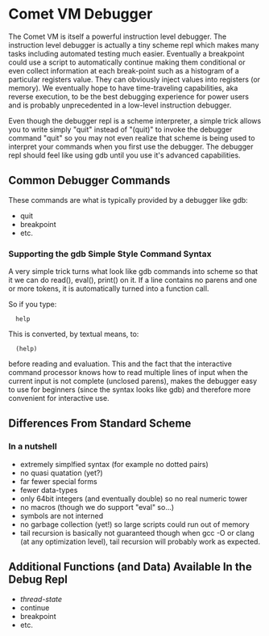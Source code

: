 # Comet VM Debugger

The Comet VM is itself a powerful instruction level debugger. The
instruction level debugger is actually a tiny scheme repl which makes
many tasks including automated testing much easier. Eventually a
breakpoint could use a script to automatically continue making them
conditional or even collect information at each break-point such as a
histogram of a particular registers value. They can obviously inject
values into registers (or memory). We eventually hope to have
time-traveling capabilities, aka reverse execution, to be the best
debugging experience for power users and is probably unprecedented in
a low-level instruction debugger.

Even though the debugger repl is a scheme interpreter, a simple trick
allows you to write simply "quit" instead of "(quit)" to invoke the
debugger command "quit" so you may not even realize that scheme is
being used to interpret your commands when you first use the
debugger. The debugger repl should feel like using gdb until you use
it's advanced capabilities.

## Common Debugger Commands

These commands are what is typically provided by a debugger like gdb:

* quit
* breakpoint
* etc.

### Supporting the gdb Simple Style Command Syntax

A very simple trick turns what look like gdb commands into scheme so
that it we can do read(), eval(), print() on it. If a line contains no
parens and one or more tokens, it is automatically turned into a
function call.

So if you type:

```
  help
```

This is converted, by textual means, to:

```
  (help)
```

before reading and evaluation. This and the fact that the interactive
command processor knows how to read multiple lines of input when the
current input is not complete (unclosed parens), makes the debugger
easy to use for beginners (since the syntax looks like gdb) and
therefore more convenient for interactive use.

## Differences From Standard Scheme

### In a nutshell

* extremely simplfied syntax (for example no dotted pairs)
* no quasi quatation (yet?)
* far fewer special forms
* fewer data-types
* only 64bit integers (and eventually double) so no real numeric tower
* no macros (though we do support "eval" so...)
* symbols are not interned
* no garbage collection (yet!) so large scripts could run out of
  memory
* tail recursion is basically not guaranteed though when gcc -O or
  clang (at any optimization level), tail recursion will probably work
  as expected.

## Additional Functions (and Data) Available In the Debug Repl

* *thread-state*
* continue
* breakpoint
* etc.
